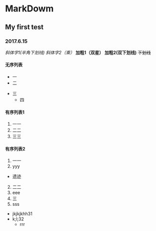 # MarkDowm 
## My first test
### 2017.6.15 
_斜体字1(半角下划线)_
*斜体字2（乘）*
**加粗1（双星）**
__加粗2(双下划线)__
~~下划线~~
#### 无序列表
+ 一
+ 二
* 三
  * 四
#### 有序列表1
1. 一一
2. 二二
3. 三三
#### 有序列表2
1. 一一
  1. yyy
  + 遗迹
2. 二二
  2. eee
3. 三
  3. sss
  * jkjkjkhh31
  * k;l;32
    * rrr
